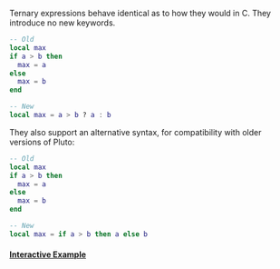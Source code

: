 Ternary expressions behave identical as to how they would in C. They introduce no new keywords.
```lua showLineNumbers title="Example Code"
-- Old
local max
if a > b then
  max = a
else
  max = b
end

-- New
local max = a > b ? a : b
```
They also support an alternative syntax, for compatibility with older versions of Pluto:
```lua showLineNumbers title="Example Code"
-- Old
local max
if a > b then
  max = a
else
  max = b
end

-- New
local max = if a > b then a else b
```

#### [Interactive Example](https://plutolang.github.io/web/#code=local%20a%20%3D%206%0Alocal%20b%20%3D%209%0A%0Alocal%20max%20%3D%20if%20a%20%3E%20b%20then%20a%20else%20b%0A%0Aprint(max))